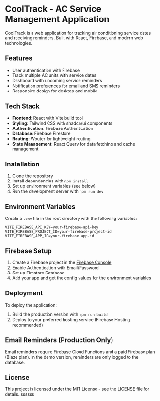 # CoolTrack - AC Service Management Application

CoolTrack is a web application for tracking air conditioning service dates and receiving reminders. Built with React, Firebase, and modern web technologies.

## Features

- User authentication with Firebase
- Track multiple AC units with service dates
- Dashboard with upcoming service reminders
- Notification preferences for email and SMS reminders
- Responsive design for desktop and mobile

## Tech Stack

- **Frontend**: React with Vite build tool
- **Styling**: Tailwind CSS with shadcn/ui components
- **Authentication**: Firebase Authentication
- **Database**: Firebase Firestore
- **Routing**: Wouter for lightweight routing
- **State Management**: React Query for data fetching and cache management

## Installation

1. Clone the repository
2. Install dependencies with `npm install`
3. Set up environment variables (see below)
4. Run the development server with `npm run dev`

## Environment Variables

Create a `.env` file in the root directory with the following variables:

```
VITE_FIREBASE_API_KEY=your-firebase-api-key
VITE_FIREBASE_PROJECT_ID=your-firebase-project-id
VITE_FIREBASE_APP_ID=your-firebase-app-id
```

## Firebase Setup

1. Create a Firebase project in the [Firebase Console](https://console.firebase.google.com/)
2. Enable Authentication with Email/Password
3. Set up Firestore Database
4. Add your app and get the config values for the environment variables

## Deployment

To deploy the application:

1. Build the production version with `npm run build`
2. Deploy to your preferred hosting service (Firebase Hosting recommended)

## Email Reminders (Production Only)

Email reminders require Firebase Cloud Functions and a paid Firebase plan (Blaze plan). In the demo version, reminders are only logged to the database.

## License

This project is licensed under the MIT License - see the LICENSE file for details..ssssss